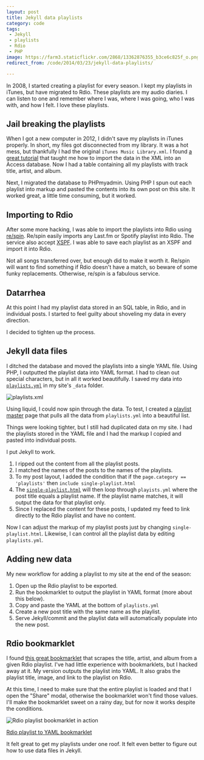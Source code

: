 ```yaml
---
layout: post
title: Jekyll data playlists
category: code
tags:
 - Jekyll
 - playlists
 - Rdio
 - PHP
image: https://farm3.staticflickr.com/2868/13362876355_b3ce6c825f_o.png
redirect_from: /code/2014/03/23/jekyll-data-playlists/

---
```



In 2008, I started creating a playlist for every season. I kept my playlists in iTunes, but have migrated to Rdio. These playlists are my audio diaries. I can listen to one and remember where I was, where I was going, who I was with, and how I felt. I love these playlists.

## Jail breaking the playlists

When I got a new computer in 2012, I didn't save my playlists in iTunes properly. In short, my files got disconnected from my library. It was a hot mess, but thankfully I had the original `iTunes Music Library.xml`. I found [a great tutorial](https://youtu.be/MIOUirsX0LM) that taught me how to import the data in the XML into an Access database. Now I had a table containing all my playlists with track title, artist, and album.

Next, I migrated the database to PHPmyadmin. Using PHP I spun out each playlist into markup and pasted the contents into its own post on this site. It worked great, a little time consuming, but it worked.

## Importing to Rdio

After some more hacking, I was able to import the playlists into Rdio using [re/spin](http://resp.in/). Re/spin easily imports any Last.fm or Spotify playlist into Rdio. The service also accept [XSPF](http://www.xspf.org/). I was able to save each playlist as an XSPF and import it into Rdio.

Not all songs transferred over, but enough did to make it worth it. Re/spin will want to find something if Rdio doesn't have a match, so beware of some funky replacements. Otherwise, re/spin is a fabulous service.

## Datarrhea

At this point I had my playlist data stored in an SQL table, in Rdio, and in individual posts. I started to feel guilty about shoveling my data in every direction.

I decided to tighten up the process.

## Jekyll data files

I ditched the database and moved the playlists into a single YAML file. Using PHP, I outputted the playlist data into YAML format. I had to clean out special characters, but in all it worked beautifully. I saved my data into [`playlists.yml`](https://github.com/katydecorah/katydecorah.github.com/blob/master/_data/playlists.yml) in my site's `_data` folder.

![playlists.xml](https://farm3.staticflickr.com/2868/13362876355_b3ce6c825f_o.png)

Using liquid, I could now spin through the data. To test, I created a [playlist master](http://katydecorah.com/playlists) page that pulls all the data from `playlists.yml` into a beautiful list.

Things were looking tighter, but I still had duplicated data on my site. I had the playlists stored in the YAML file and I had the markup I copied and pasted into individual posts.

I put Jekyll to work.

1. I ripped out the content from all the playlist posts.
2. I matched the names of the posts to the names of the playlists.
3. To my post layout, I added the condition that if the `page.category == 'playlists'` then `include single-playlist.html`
4. The [`single-playlist.html`](https://github.com/katydecorah/katydecorah.github.com/blob/master/_includes/single-playlist.html) will then loop through `playists.yml` where the post title equals a playlist name. If the playlist name matches, it will output the data for that playlist only.
5. Since I replaced the content for these posts, I updated my feed to link directly to the Rdio playlist and have no content.

Now I can adjust the markup of my playlist posts just by changing `single-playlist.html`. Likewise, I can control all the playlist data by editing `playlists.yml`.

## Adding new data

My new workflow for adding a playlist to my site at the end of the season:

1. Open up the Rdio playlist to be exported.
2. Run the bookmarklet to output the playlist in YAML format (more about this below).
3. Copy and paste the YAML at the bottom of `playlists.yml`
4. Create a new post title with the same name as the playlist.
5. Serve Jekyll/commit and the playlist data will automatically populate into the new post.

## Rdio bookmarklet

I found [this great bookmarklet](https://gist.github.com/nloko/3001053) that scrapes the title, artist, and album from a given Rdio playlist. I've had little experience with bookmarklets, but I hacked away at it. My version outputs the playlist into YAML. It also grabs the playlist title, image, and link to the playlist on Rdio.

At this time, I need to make sure that the entire playlist is loaded and that I open the "Share" modal, otherwise the bookmarklet won't find those values. I'll make the bookmarklet sweet on a rainy day, but for now it works despite the conditions.

![Rdio playlist bookmarklet in action](http://i.imgur.com/4YDPRZl.gif)

[Rdio playlist to YAML bookmarklet](https://gist.github.com/katydecorah/9574336)

It felt great to get my playlists under one roof. It felt even better to figure out how to use data files in Jekyll.
